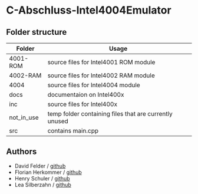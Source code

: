 # C-Abschluss-Intel4004Emulator

## Folder structure
Folder | Usage
------ | -----
4001-ROM | source files for Intel4001 ROM module
4002-RAM | source files for Intel4002 RAM module
4004 | source files for Intel4004 module
docs | documentaion on Intel400x
inc | source files for Intel400x
not_in_use | temp folder containing files that are currently unused
src | contains main.cpp

## Authors
* David Felder / [github](https://github.com/screetox)
* Florian Herkommer / [github](https://github.com/Floqueboque)
* Henry Schuler / [github](https://github.com/schuler-henry)
* Lea Silberzahn / [github](https://github.com/lealabert)
